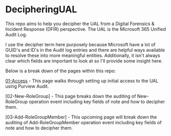 # DecipheringUAL

This repo aims to help you decipher the UAL from a Digital Forensics & Incident Response (DFIR) perspective. The UAL is the Microsoft 365 Unified Audit Log.

I use the decipher term here purposely because Microsoft have a lot of GUID's and ID's in the Audit log entries and there are helpful ways available to resolve these into more meaningful entities. Additionally, it isn't always clear which fields are important to look at so I'll provide some insight here.

Below is a break down of the pages within this repo:

[01-Access](01-Access.md) - This page walks through setting up initial access to the UAL using Purview Audit.

[02-New-RoleGroup] - This page breaks down the auditing of New-RoleGroup operation event including key fields of note and how to decipher them.

[03-Add-RoleGroupMember] - This upcoming page will break down the auditing of Add-RoleGroupMember operation event including key fields of note and how to decipher them.

